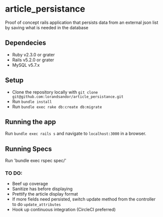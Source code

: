 # article_persistance

Proof of concept rails application that persists data from an external json list by saving what is needed in the database

## Dependecies
* Ruby v2.3.0 or grater
* Rails v5.2.0 or grater
* MySQL v5.7.x

## Setup
* Clone the repository locally with `git clone git@github.com:lorandsandor/article_persistance.git`
* Run `bundle install`
* Run `bundle exec rake db:create db:migrate`

## Running the app

Run `bundle exec rails s` and navigate to `localhost:3000` in a browser.

## Running Specs

Run 'bundle exec rspec spec/'

### TO DO:
* Beef up coverage
* Sanitize has before displaying
* Prettify the article display format
* If more fields need persisted, switch update method from the controller to do `update_attributes`
* Hook up continuous integration (CircleCI preferred)
